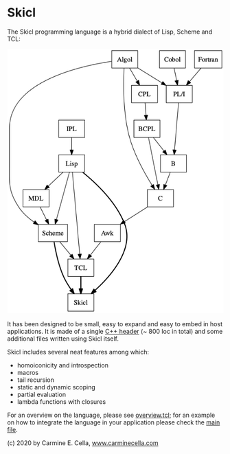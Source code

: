 # Skicl

The Skicl programming language is a hybrid dialect of Lisp, Scheme and TCL: 

![Genealogy](docs/skicl_anchestors.png)

It has been designed to be small, easy to expand and easy to embed in host applications. It is made of a single [C++ header](src/skicl.h) (~ 800 loc in total) and some additional files written using Skicl itself.

Skicl includes several neat features among which:

* homoiconicity and introspection
* macros
* tail recursion
* static and dynamic scoping
* partial evaluation
* lambda functions with closures

For an overview on the language, please see [overview.tcl](examples/overview.tcl); for an example on how to integrate the language in your application please check the [main file](src/skicl.cpp).

(c) 2020 by Carmine E. Cella, www.carminecella.com
